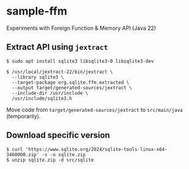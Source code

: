 # sample-ffm

Experiments with Foreign Function &amp; Memory API (Java 22)

## Extract API using `jextract`

~~~
$ sudo apt install sqlite3 libsqlite3-0 libsqlite3-dev

$ /usr/local/jextract-22/bin/jextract \
  --library sqlite3 \
  --target-package org.sqlite.ffm.extracted \
  --output target/generated-sources/jextract \
  --include-dir /usr/include \
  /usr/include/sqlite3.h
~~~

Move code from `target/generated-sources/jextract` to `src/main/java` (temporarily).

## Download specific version

~~~
$ curl 'https://www.sqlite.org/2024/sqlite-tools-linux-x64-3460000.zip' -s -o sqlite.zip
$ unzip sqlite.zip -d src/sqlite
~~~
